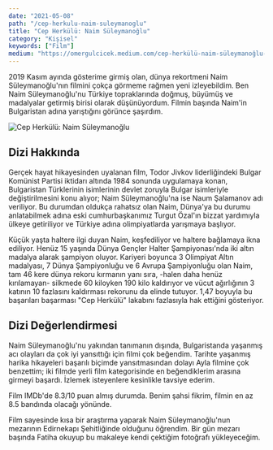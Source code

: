 ```yaml
---
date: "2021-05-08"
path: "/cep-herkulu-naim-suleymanoglu"
title: "Cep Herkülü: Naim Süleymanoğlu"
category: "Kişisel"
keywords: ["Film"]
medium: "https://omergulcicek.medium.com/cep-herkülü-naim-süleymanoğlu-1d92dc35dc3c"
---
```


2019 Kasım ayında gösterime girmiş olan, dünya rekortmeni Naim Süleymanoğlu'nın filmini çokça görmeme rağmen yeni izleyebildim. Ben Naim Süleymanoğlu'nu Türkiye topraklarında doğmuş, büyümüş ve madalyalar getirmiş birisi olarak düşünüyordum. Filmin başında Naim'in Bulgaristan adına yarıştığını görünce şaşırdım.

![Cep Herkülü: Naim Süleymanoğlu](/img/blog/2021-05-08/naim.jpg)

## Dizi Hakkında

Gerçek hayat hikayesinden uyalanan film, Todor Jivkov liderliğindeki Bulgar Komünist Partisi iktidarı altında 1984 sonunda uygulamaya konan, Bulgaristan Türklerinin isimlerinin devlet zoruyla Bulgar isimleriyle değiştirilmesini konu alıyor; Naim Süleymanoğlu'na ise Naum Şalamanov adı veriliyor. Bu durumdan oldukça rahatsız olan Naim, Dünya'ya bu durumu anlatabilmek adına eski cumhurbaşkanımız Turgut Özal'ın bizzat yardımıyla ülkeye getiriliyor ve Türkiye adına olimpiyatlarda yarışmaya başlıyor.

Küçük yaşta haltere ilgi duyan Naim, keşfediliyor ve haltere bağlamaya ikna ediliyor. Henüz 15 yaşında Dünya Gençler Halter Şampiyonası'nda iki altın madalya alarak şampiyon oluyor. Kariyeri boyunca 3 Olimpiyat Altın madalyası, 7 Dünya Şampiyonluğu ve 6 Avrupa Şampiyonluğu olan Naim, tam 46 kere dünya rekoru kırmanın yanı sıra, -halen daha henüz kırılamayan- silkmede 60 kiloyken 190 kilo kaldırıyor ve vücut ağırlığının 3 katının 10 fazlasını kaldırması rekorunu da elinde tutuyor. 1,47 boyuyla bu başarıları başarması "Cep Herkülü" lakabını fazlasıyla hak ettiğini gösteriyor.

## Dizi Değerlendirmesi

Naim Süleymanoğlu'nu yakından tanımanın dışında, Bulgaristanda yaşanmış acı olayları da çok iyi yansıttığı için filmi çok beğendim. Tarihte yaşanmış harika hikayeleri başarılı biçimde yansıtmasından dolayı Ayla filmine çok benzettim; iki filmde yerli film kategorisinde en beğendiklerim arasına girmeyi başardı. İzlemek isteyenlere kesinlikle tavsiye ederim.

Film IMDb'de 8.3/10 puan almış durumda. Benim şahsi fikrim, filmin en az 8.5 bandında olacağı yönünde.

Film sayesinde kısa bir araştırma yaparak Naim Süleymanoğlu'nun mezarının Edirnekapı Şehitliğinde olduğunu öğrendim. Bir gün mezarı başında Fatiha okuyup bu makaleye kendi çektiğim fotoğrafı yükleyeceğim.
